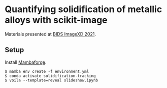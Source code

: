 # Quantifying solidification of metallic alloys with scikit-image

Materials presented at [BIDS ImageXD
2021](https://bids.berkeley.edu/events/imagexd-2021).

## Setup

Install [Mambaforge](https://github.com/conda-forge/miniforge#mambaforge).

    $ mamba env create -f environment.yml
    $ conda activate solidification-tracking
    $ voila --template=reveal slideshow.ipynb
